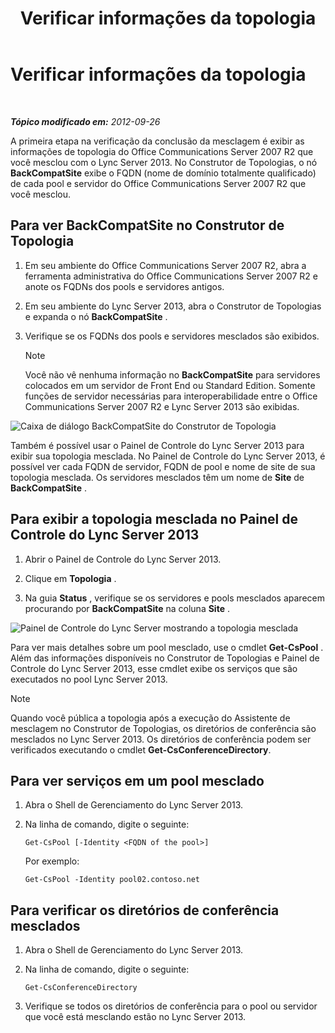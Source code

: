 ﻿---
title: Verificar informações da topologia
TOCTitle: Verificar informações da topologia
ms:assetid: aa4c424e-f87c-4be6-8df6-a0cd193b11fc
ms:mtpsurl: https://technet.microsoft.com/pt-br/library/JJ205151(v=OCS.15)
ms:contentKeyID: 49307753
ms.date: 05/19/2016
mtps_version: v=OCS.15
ms.translationtype: HT
---

# Verificar informações da topologia

 

_**Tópico modificado em:** 2012-09-26_

A primeira etapa na verificação da conclusão da mesclagem é exibir as informações de topologia do Office Communications Server 2007 R2 que você mesclou com o Lync Server 2013. No Construtor de Topologias, o nó **BackCompatSite** exibe o FQDN (nome de domínio totalmente qualificado) de cada pool e servidor do Office Communications Server 2007 R2 que você mesclou.

## Para ver BackCompatSite no Construtor de Topologia

1.  Em seu ambiente do Office Communications Server 2007 R2, abra a ferramenta administrativa do Office Communications Server 2007 R2 e anote os FQDNs dos pools e servidores antigos.

2.  Em seu ambiente do Lync Server 2013, abra o Construtor de Topologias e expanda o nó **BackCompatSite** .

3.  Verifique se os FQDNs dos pools e servidores mesclados são exibidos.
    
    > [!note]  
    > Você não vê nenhuma informação no <strong>BackCompatSite</strong> para servidores colocados em um servidor de Front End ou Standard Edition. Somente funções de servidor necessárias para interoperabilidade entre o Office Communications Server 2007 R2 e Lync Server 2013 são exibidas.

![Caixa de diálogo BackCompatSite do Construtor de Topologia](images/JJ205243.62751c76-f018-4c6d-bb48-c61ef8974d31(OCS.15).jpg "Caixa de diálogo BackCompatSite do Construtor de Topologia")

Também é possível usar o Painel de Controle do Lync Server 2013 para exibir sua topologia mesclada. No Painel de Controle do Lync Server 2013, é possível ver cada FQDN de servidor, FQDN de pool e nome de site de sua topologia mesclada. Os servidores mesclados têm um nome de **Site** de **BackCompatSite** .

## Para exibir a topologia mesclada no Painel de Controle do Lync Server 2013

1.  Abrir o Painel de Controle do Lync Server 2013.

2.  Clique em **Topologia** .

3.  Na guia **Status** , verifique se os servidores e pools mesclados aparecem procurando por **BackCompatSite** na coluna **Site** .

![Painel de Controle do Lync Server mostrando a topologia mesclada](images/JJ205151.f986ddd4-2040-454d-9389-7f6154b59cc9(OCS.15).jpg "Painel de Controle do Lync Server mostrando a topologia mesclada")

Para ver mais detalhes sobre um pool mesclado, use o cmdlet **Get-CsPool** . Além das informações disponíveis no Construtor de Topologias e Painel de Controle do Lync Server 2013, esse cmdlet exibe os serviços que são executados no pool Lync Server 2013.

> [!note]  
> Quando você pública a topologia após a execução do Assistente de mesclagem no Construtor de Topologias, os diretórios de conferência são mesclados no Lync Server 2013. Os diretórios de conferência podem ser verificados executando o cmdlet <strong>Get-CsConferenceDirectory</strong>.

## Para ver serviços em um pool mesclado

1.  Abra o Shell de Gerenciamento do Lync Server 2013.

2.  Na linha de comando, digite o seguinte:
    
        Get-CsPool [-Identity <FQDN of the pool>]
    
    Por exemplo:
    
        Get-CsPool -Identity pool02.contoso.net

## Para verificar os diretórios de conferência mesclados

1.  Abra o Shell de Gerenciamento do Lync Server 2013.

2.  Na linha de comando, digite o seguinte:
    
        Get-CsConferenceDirectory

3.  Verifique se todos os diretórios de conferência para o pool ou servidor que você está mesclando estão no Lync Server 2013.

